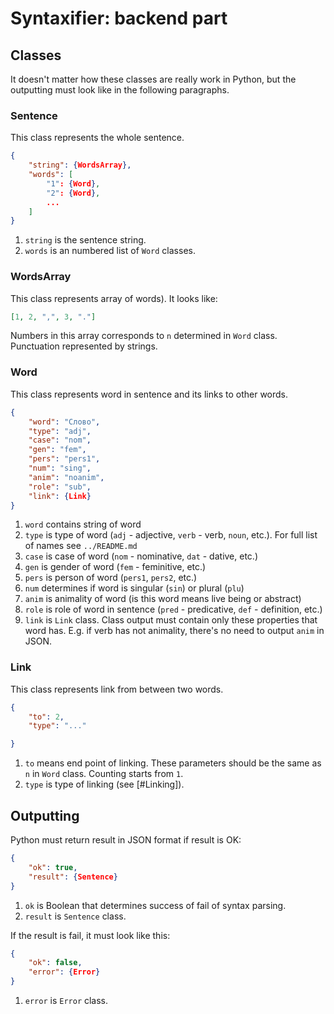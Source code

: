 # Syntaxifier: backend part

## Classes
It doesn't matter how these classes are really work in Python, but the outputting must look like in the following paragraphs.

### Sentence
This class represents the whole sentence.
```json
{
    "string": {WordsArray},
    "words": [
        "1": {Word},
        "2": {Word},
        ...
    ]
}
```
1. `string` is the sentence string.
2. `words` is an numbered list of `Word` classes.

### WordsArray
This class represents array of words). It looks like:
```json
[1, 2, ",", 3, "."]
```
Numbers in this array corresponds to `n` determined in `Word` class. Punctuation represented by strings.

### Word
This class represents word in sentence and its links to other words.
```json
{
    "word": "Слово",
    "type": "adj",
    "case": "nom",
    "gen": "fem",
    "pers": "pers1",
    "num": "sing",
    "anim": "noanim",
    "role": "sub",
    "link": {Link}
}
```
1. `word` contains string of word
2. `type` is type of word (`adj` - adjective, `verb` - verb, `noun`, etc.). For full list of names see `../README.md`
3. `case` is case of word (`nom` - nominative, `dat` - dative, etc.)
4. `gen` is gender of word (`fem` - feminitive, etc.)
5. `pers` is person of word (`pers1`, `pers2`, etc.)
6. `num` determines if word is singular (`sin`) or plural (`plu`)
7. `anim` is animality of word (is this word means live being or abstract)
8. `role` is role of word in sentence (`pred` - predicative, `def` - definition, etc.)
9. `link` is `Link` class.
Class output must contain only these properties that word has. E.g. if verb has not animality, there's no need to output `anim` in JSON.

### Link
This class represents link from between two words.
```json
{
    "to": 2,
    "type": "..."

}
```
1. `to` means end point of linking. These parameters should be the same as `n` in `Word` class. Counting starts from `1`.
2. `type` is type of linking (see [#Linking]).

## Outputting
Python must return result in JSON format if result is OK:
```json
{
    "ok": true,
    "result": {Sentence}
}
```
1. `ok` is Boolean that determines success of fail of syntax parsing.
2. `result` is `Sentence` class.

If the result is fail, it must look like this:
```json
{
    "ok": false,
    "error": {Error}
}
```
1. `error` is `Error` class.
